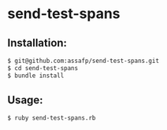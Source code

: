 # send-test-spans

## Installation:

```bash
$ git@github.com:assafp/send-test-spans.git
$ cd send-test-spans
$ bundle install
```
## Usage:

```bash
$ ruby send-test-spans.rb
```

